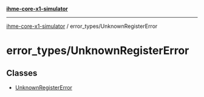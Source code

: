 [**ihme-core-x1-simulator**](../../README.md)

***

[ihme-core-x1-simulator](../../modules.md) / error\_types/UnknownRegisterError

# error\_types/UnknownRegisterError

## Classes

- [UnknownRegisterError](classes/UnknownRegisterError.md)
